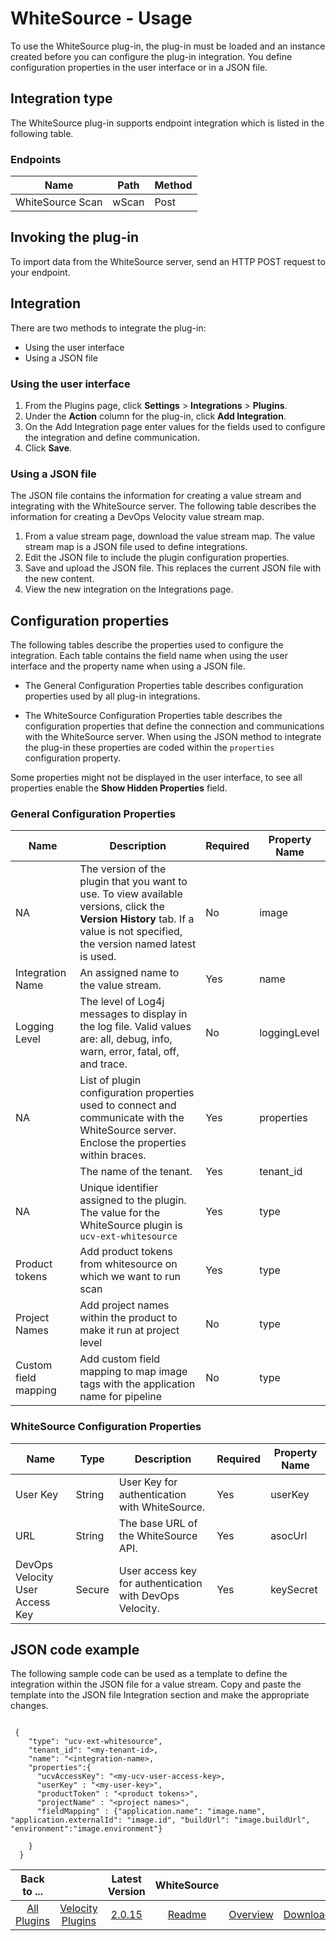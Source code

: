 
# WhiteSource - Usage

To use the WhiteSource plug-in, the plug-in must be loaded and an instance created before you can configure the plug-in integration. 
You define configuration properties in the user interface or in a JSON file.


## Integration type

The WhiteSource plug-in supports endpoint integration which is listed in the following table.

### Endpoints

| Name             | Path  | Method |
| ---------------- | ----- | ------ |
| WhiteSource Scan | wScan | Post   |


## Invoking the plug-in


To import data from the WhiteSource server, send an HTTP POST request to your endpoint.


## Integration

There are two
methods to integrate the plug-in:

* Using the user interface
* Using a JSON file


### Using the user interface

1. From the Plugins page, click **Settings** > **Integrations** > **Plugins**.
2. Under the **Action** column for the plug-in, click **Add Integration**.
3. On the Add Integration page enter values for the fields used to configure the integration and
define communication.
4. Click **Save**.


### Using a JSON file

The JSON file contains the information for creating a value stream and 
integrating with the WhiteSource server. The following table describes the information for creating a DevOps Velocity value stream map.

1. From a value stream page, download the value stream map. 
The value stream map is a JSON file used to define integrations.
2. Edit the JSON file to include the plugin configuration properties.
3. Save and upload the JSON file. This replaces the current JSON file with the new content.
4. View the new integration on the Integrations page.


## Configuration properties

The following tables describe the properties used to configure the integration. 
Each table contains the field name when using the user interface and the property name when using a JSON file.

* The General Configuration Properties table describes configuration properties used by all plug-in integrations.

* The WhiteSource Configuration Properties table describes the configuration properties that define the connection and communications with the WhiteSource server. When using the JSON method to integrate the plug-in these properties are coded within the `properties` configuration property.

Some properties might not be displayed in the user interface, to see all properties enable the **Show Hidden Properties** field.

### General Configuration Properties

| Name | Description | Required | Property Name |
| --- | --- | ---| --- |
| NA                   | The version of the plugin that you want to use. To view available versions, click the **Version History** tab. If a value is not specified, the version named latest is used. | No  | image        |
| Integration Name     | An assigned name to the value stream.                                                                                                                                     | Yes | name         |
| Logging Level        | The level of Log4j messages to display in the log file. Valid values are: all, debug, info, warn, error, fatal, off, and trace.                                           | No  | loggingLevel |
| NA                   | List of plugin configuration properties used to connect and communicate with the WhiteSource server. Enclose the properties within braces.                                | Yes | properties   |
|                      | The name of the tenant.                                                                                                                                                   | Yes | tenant\_id   |
| NA                   | Unique identifier assigned to the plugin. The value for the WhiteSource plugin is `ucv-ext-whitesource`                                                                   | Yes | type         |
| Product tokens       | Add product tokens from whitesource on which we want to run scan                                                                                                          | Yes | type         |
| Project Names        | Add project names within the product to make it run at project level                                                                                                      | No  | type         |
| Custom field mapping | Add custom field mapping to map image tags with the application name for pipeline                                                                                         | No  | type         |

### WhiteSource Configuration Properties

| Name | Type | Description | Required | Property Name |
| --- | --- | ---| --- | --- |
| User Key                       | String | User Key for authentication with WhiteSource.           | Yes | userKey   |
| URL                            | String | The base URL of the WhiteSource API.                    | Yes | asocUrl   |
| DevOps Velocity User Access Key | Secure | User access key for authentication with DevOps Velocity. | Yes | keySecret |


## JSON code example

The following sample code can be used as a template to define the integration within the JSON file for a value stream. 
Copy and paste the template into the JSON file Integration section and make the appropriate changes.

```

 {
    "type": "ucv-ext-whitesource",
    "tenant_id": "<my-tenant-id>,
    "name": "<integration-name>,
    "properties":{
      "ucvAccessKey": "<my-ucv-user-access-key>,
      "userKey" : "<my-user-key>",
      "productToken" : "<product tokens>",
      "projectName" : "<project names>",
      "fieldMapping" : {"application.name": "image.name", "application.externalId": "image.id", "buildUrl": "image.buildUrl", "environment":"image.environment"}

    }
  }

```


|Back to ...||Latest Version|WhiteSource |||
| :---: | :---: | :---: | :---: | :---: | :---: |
|[All Plugins](../../index.md)|[Velocity Plugins](../README.md)|[2.0.15](https://raw.githubusercontent.com/UrbanCode/IBM-UCV-PLUGINS/main/files/ucv-ext-whitesource/ucv-ext-whitesource-2.0.15.tar.zip)|[Readme](README.md)|[Overview](overview.md)|[Downloads](downloads.md)|
